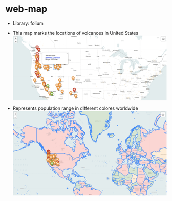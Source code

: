 # web-map
- Library: folium
- This map marks the locations of volcanoes in United States 
![volcanoes](https://github.com/yuenachen93/web-map/blob/master/app2-web-map/imgs/volcanoes.png)


- Represents population range in different colores worldwide 
![population](https://github.com/yuenachen93/web-map/blob/master/app2-web-map/imgs/population.png)
